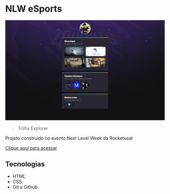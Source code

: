 # NLW eSports

![preview](./.github/preview.png)

> Trilha Explorer

Projeto construído no evento Next Level Week da Rocketseat

[Clique aqui para acessar](https://patriciatamega.github.io/nlw-esports-explorer/)

## Tecnologias

- HTML
- CSS
- Git e Github
